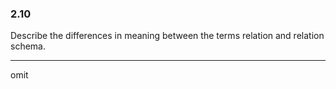 ### 2.10

Describe the differences in meaning between the terms relation and relation schema.

---

omit